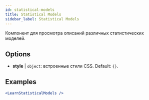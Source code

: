 ```yaml
---
id: statistical-models
title: Statistical Models
sidebar_label: Statistical Models
---
```


Компонент для просмотра описаний различных статистических моделей.

## Options

* __style__ | `object`: встроенные стили CSS. Default: `{}`.


## Examples

```jsx live
<LearnStatisticalModels />
```

